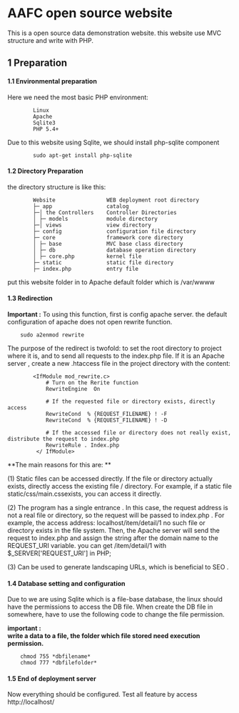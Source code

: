 # AAFC open source website
This is a open source data demonstration website. this website use MVC structure and write with PHP.

 

## 1 Preparation
#### 1.1 Environmental preparation
Here we need the most basic PHP environment:

```        
        Linux
        Apache
        Sqlite3
        PHP 5.4+
```       
Due to this website using Sqlite, we should install php-sqlite component
```        
        sudo apt-get install php-sqlite 
```  
#### 1.2 Directory Preparation
the directory structure is like this:

```        
        Website                WEB deployment root directory
        ├─ app                 catalog
        ├─│ the Controllers    Controller Directories
        │ ├─ models            module directory
        ├─│ views              view directory
        ├─ config              configuration file directory
        ├─ core                framework core directory
        │ ├─ base              MVC base class directory
        │ ├─ db                database operation directory
        │ ├─ core.php          kernel file  
        ├─ static              static file directory
        ├─ index.php           entry file
```

put this website folder in to Apache default folder which is /var/wwww 

#### 1.3 Redirection

**Important :**
   To using this function, first is config apache server. the default configuration of apache does not open rewrite function.

```    
    sudo a2enmod rewrite

```
The purpose of the redirect is twofold: to set the root directory to project where it is, 
and to send all requests to the index.php file.
If it is an Apache server , create a new .htaccess  file in the project directory with the content:

```        
        <IfModule mod_rewrite.c> 
            # Turn on the Rerite function 
            RewriteEngine  On
        
            # If the requested file or directory exists, directly access 
            RewriteCond  % {REQUEST_FILENAME} ! -F
            RewriteCond  % {REQUEST_FILENAME} ! -D
        
            # If the accessed file or directory does not really exist, distribute the request to index.php 
            RewriteRule . Index.php
         </ IfModule>
```
         
**The main reasons for this are: **

(1) Static files can be accessed directly.
If the file or directory actually exists, directly access the existing file / directory.
For example, if a static file static/css/main.cssexists, you can access it directly.

(2) The program has a single entrance .
In this case, the request address is not a real file or directory, so the request will be passed to  index.php  .
For example, the access address: localhost/item/detail/1 no such file or directory exists in the file system.
Then, the Apache server will send the request to index.php and assign the string after the domain name to the REQUEST_URI variable.
you can get /item/detail/1 with $_SERVER['REQUEST_URI'] in PHP;

(3) Can be used to generate landscaping URLs, which is beneficial to SEO .

#### 1.4 Database setting and configuration
Due to we are using Sqlite which is a file-base database, the linux should have the permissions to access the DB file.
When create the DB file in somewhere, have to use the following code to change the file permission.
    
**important :**  
**write a data to a file, the folder which file stored need execution permission.**

```   
    chmod 755 *dbfilename* 
    chmod 777 *dbfilefolder* 
```
 
#### 1.5 End of deployment server 

Now everything should be configured. Test all feature by access http://localhost/
